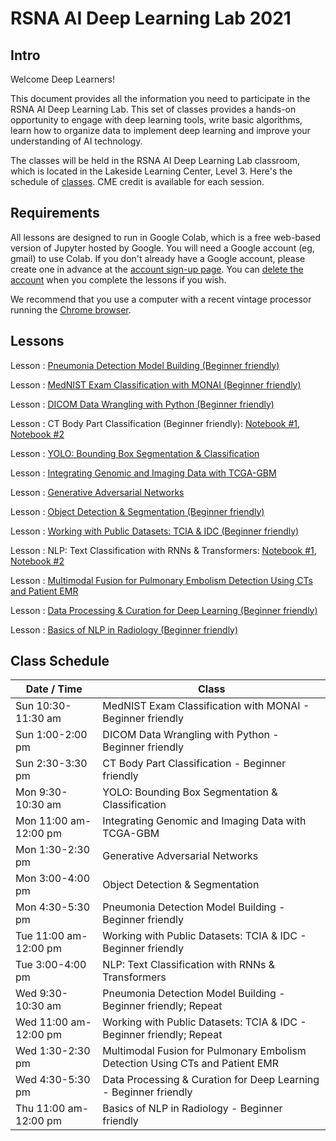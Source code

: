 
# RSNA AI Deep Learning Lab 2021

## Intro

Welcome Deep Learners!  

This document provides all the information you need to participate in the RSNA AI Deep Learning Lab. This set of classes provides a hands-on opportunity to engage with deep learning tools, write basic algorithms, learn how to organize data to implement deep learning and improve your understanding of AI technology. 

The classes will be held in the RSNA AI Deep Learning Lab classroom, which is located in the Lakeside Learning Center, Level 3. Here's the schedule of [classes](#class-schedule). CME credit is available for each session.


## Requirements

All lessons are designed to run in Google Colab, which is a free web-based version of Jupyter hosted by Google. You will need a Google account (eg, gmail) to use Colab. If you don't already have a Google account, please create one in advance at the [account sign-up page](https://accounts.google.com/signup/v2/webcreateaccount?flowName=GlifWebSignIn&flowEntry=SignUp). You can [delete the account](https://support.google.com/accounts/answer/32046?hl=en) when you complete the lessons if you wish. 

We recommend that you use a computer with a recent vintage processor running the [Chrome browser](https://www.google.com/chrome/). 

## Lessons

Lesson : [Pneumonia Detection Model Building (Beginner friendly)](https://colab.research.google.com/gist/georgezero/8f7a8f3463fa7db8f89a7c7bb4c1b6cc/rsna-2021-deep-learning-lab-pneumonia-detection-model-building.ipynb)

Lesson : [MedNIST Exam Classification with MONAI (Beginner friendly)](https://colab.research.google.com/)

Lesson : [DICOM Data Wrangling with Python (Beginner friendly)](https://colab.research.google.com/)

Lesson : CT Body Part Classification (Beginner friendly): [Notebook #1](https://colab.research.google.com/github/RSNA/AI-Deep-Learning-Lab-2021/blob/main/sessions/ct-body-part/train.ipynb), [Notebook #2](https://colab.research.google.com/github/RSNA/AI-Deep-Learning-Lab-2021/blob/main/sessions/ct-body-part/inference.ipynb)

Lesson : [YOLO: Bounding Box Segmentation & Classification](https://colab.research.google.com/github/RSNA/AI-Deep-Learning-Lab-2021/blob/main/sessions/yolo/Train_YOLOv5.ipynb)

Lesson : [Integrating Genomic and Imaging Data with TCGA-GBM](https://colab.research.google.com/)

Lesson : [Generative Adversarial Networks](https://colab.research.google.com/)

Lesson : [Object Detection & Segmentation (Beginner friendly)](https://colab.research.google.com/github/RSNA/AI-Deep-Learning-Lab-2021/blob/main/sessions/object-detection-seg/segmentation.ipynb)

Lesson : [Working with Public Datasets: TCIA & IDC (Beginner friendly)](https://colab.research.google.com/)

Lesson : NLP: Text Classification with RNNs & Transformers: [Notebook #1](https://colab.research.google.com/github/RSNA/AI-Deep-Learning-Lab-2021/blob/main/sessions/nlp-text-classification/RSNA21_DLL_NLP_RNNs.ipynb), [Notebook #2](https://colab.research.google.com/github/RSNA/AI-Deep-Learning-Lab-2021/blob/main/sessions/nlp-text-classification/RSNA21_DLL_NLP_Transformers.ipynb)

Lesson : [Multimodal Fusion for Pulmonary Embolism Detection Using CTs and Patient EMR](https://colab.research.google.com/)

Lesson : [Data Processing & Curation for Deep Learning (Beginner friendly)](https://colab.research.google.com/github/RSNA/AI-Deep-Learning-Lab-2021/blob/main/Data_Processing_%26_Curation_for_Deep_Learning.ipynb)

Lesson : [Basics of NLP in Radiology (Beginner friendly)](https://colab.research.google.com/github/RSNA/AI-Deep-Learning-Lab-2021/blob/main/sessions/nlp-basics/DLL52_Basics_NLP_Radiology.ipynb)


## Class Schedule

| Date / Time | Class |
| --- | --- |
| Sun 10:30-11:30 am | MedNIST Exam Classification with MONAI - Beginner friendly |
| Sun 1:00-2:00 pm | DICOM Data Wrangling with Python - Beginner friendly |
| Sun 2:30-3:30 pm | CT Body Part Classification - Beginner friendly |
| Mon 9:30-10:30 am | YOLO: Bounding Box Segmentation & Classification |
| Mon 11:00 am-12:00 pm | Integrating Genomic and Imaging Data with TCGA-GBM |
| Mon 1:30-2:30 pm | Generative Adversarial Networks |
| Mon 3:00-4:00 pm | Object Detection & Segmentation |
| Mon 4:30-5:30 pm | Pneumonia Detection Model Building - Beginner friendly |
| Tue 11:00 am-12:00 pm| Working with Public Datasets: TCIA & IDC - Beginner friendly |
| Tue 3:00-4:00 pm| NLP: Text Classification with RNNs & Transformers |
| Wed 9:30-10:30 am | Pneumonia Detection Model Building - Beginner friendly; Repeat |
| Wed 11:00 am-12:00 pm | Working with Public Datasets: TCIA & IDC - Beginner friendly; Repeat |
| Wed 1:30-2:30 pm | Multimodal Fusion for Pulmonary Embolism Detection Using CTs and Patient EMR |
| Wed 4:30-5:30 pm | Data Processing & Curation for Deep Learning - Beginner friendly |
| Thu 11:00 am-12:00 pm| Basics of NLP in Radiology - Beginner friendly |

	
